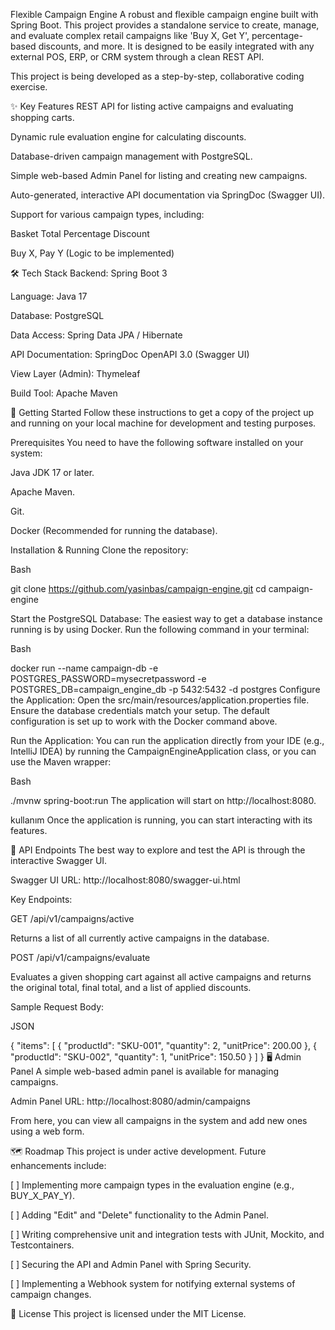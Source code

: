 Flexible Campaign Engine
A robust and flexible campaign engine built with Spring Boot. This project provides a standalone service to create, manage, and evaluate complex retail campaigns like 'Buy X, Get Y', percentage-based discounts, and more. It is designed to be easily integrated with any external POS, ERP, or CRM system through a clean REST API.

This project is being developed as a step-by-step, collaborative coding exercise.

✨ Key Features
REST API for listing active campaigns and evaluating shopping carts.

Dynamic rule evaluation engine for calculating discounts.

Database-driven campaign management with PostgreSQL.

Simple web-based Admin Panel for listing and creating new campaigns.

Auto-generated, interactive API documentation via SpringDoc (Swagger UI).

Support for various campaign types, including:

Basket Total Percentage Discount

Buy X, Pay Y (Logic to be implemented)

🛠️ Tech Stack
Backend: Spring Boot 3

Language: Java 17

Database: PostgreSQL

Data Access: Spring Data JPA / Hibernate

API Documentation: SpringDoc OpenAPI 3.0 (Swagger UI)

View Layer (Admin): Thymeleaf

Build Tool: Apache Maven

🚀 Getting Started
Follow these instructions to get a copy of the project up and running on your local machine for development and testing purposes.

Prerequisites
You need to have the following software installed on your system:

Java JDK 17 or later.

Apache Maven.

Git.

Docker (Recommended for running the database).

Installation & Running
Clone the repository:

Bash

git clone https://github.com/yasinbas/campaign-engine.git
cd campaign-engine


Start the PostgreSQL Database:
The easiest way to get a database instance running is by using Docker. Run the following command in your terminal:

Bash

docker run --name campaign-db -e POSTGRES_PASSWORD=mysecretpassword -e POSTGRES_DB=campaign_engine_db -p 5432:5432 -d postgres
Configure the Application:
Open the src/main/resources/application.properties file. Ensure the database credentials match your setup. The default configuration is set up to work with the Docker command above.

Run the Application:
You can run the application directly from your IDE (e.g., IntelliJ IDEA) by running the CampaignEngineApplication class, or you can use the Maven wrapper:

Bash

./mvnw spring-boot:run
The application will start on http://localhost:8080.

kullanım
Once the application is running, you can start interacting with its features.

📝 API Endpoints
The best way to explore and test the API is through the interactive Swagger UI.

Swagger UI URL: http://localhost:8080/swagger-ui.html

Key Endpoints:

GET /api/v1/campaigns/active

Returns a list of all currently active campaigns in the database.

POST /api/v1/campaigns/evaluate

Evaluates a given shopping cart against all active campaigns and returns the original total, final total, and a list of applied discounts.

Sample Request Body:

JSON

{
"items": [
{
"productId": "SKU-001",
"quantity": 2,
"unitPrice": 200.00
},
{
"productId": "SKU-002",
"quantity": 1,
"unitPrice": 150.50
}
]
}
🖥️ Admin Panel
A simple web-based admin panel is available for managing campaigns.

Admin Panel URL: http://localhost:8080/admin/campaigns

From here, you can view all campaigns in the system and add new ones using a web form.

🗺️ Roadmap
This project is under active development. Future enhancements include:

[ ] Implementing more campaign types in the evaluation engine (e.g., BUY_X_PAY_Y).

[ ] Adding "Edit" and "Delete" functionality to the Admin Panel.

[ ] Writing comprehensive unit and integration tests with JUnit, Mockito, and Testcontainers.

[ ] Securing the API and Admin Panel with Spring Security.

[ ] Implementing a Webhook system for notifying external systems of campaign changes.

📄 License
This project is licensed under the MIT License.
